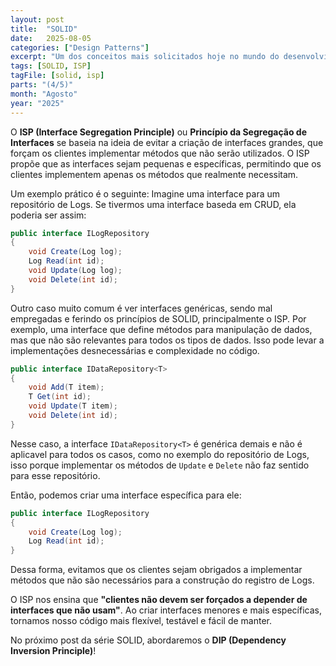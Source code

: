 ```yaml
---
layout: post
title:  "SOLID"
date:   2025-08-05
categories: ["Design Patterns"]
excerpt: "Um dos conceitos mais solicitados hoje no mundo do desenvolvimento é o conhecimento de SOLID. Nesse post, vamos explorar o ISP - Interface Segregation Principle."
tags: [SOLID, ISP]
tagFile: [solid, isp]
parts: "(4/5)"
month: "Agosto"
year: "2025"
---
```

O **ISP (Interface Segregation Principle)** ou **Princípio da Segregação de Interfaces** se baseia na ideia de evitar a criação de interfaces grandes, que forçam os clientes implementar métodos que não serão utilizados. O ISP propõe que as interfaces sejam pequenas e específicas, permitindo que os clientes implementem apenas os métodos que realmente necessitam.

Um exemplo prático é o seguinte: Imagine uma interface para um repositório de Logs. Se tivermos uma interface baseda em CRUD, ela poderia ser assim:

```csharp
public interface ILogRepository
{
	void Create(Log log);
	Log Read(int id);
	void Update(Log log);
	void Delete(int id);
}
```

Outro caso muito comum é ver interfaces genéricas, sendo mal empregadas e ferindo os princípios de SOLID, principalmente o ISP. Por exemplo, uma interface que define métodos para manipulação de dados, mas que não são relevantes para todos os tipos de dados. Isso pode levar a implementações desnecessárias e complexidade no código.

``` csharp
public interface IDataRepository<T>
{
	void Add(T item);
	T Get(int id);
	void Update(T item);
	void Delete(int id);
}
```
Nesse caso, a interface `IDataRepository<T>` é genérica demais e não é aplicavel para todos os casos, como no exemplo do repositório de Logs, isso porque implementar os métodos de `Update` e `Delete` não faz sentido para esse repositório. 

Então, podemos criar uma interface específica para ele:

```csharp
public interface ILogRepository
{
	void Create(Log log);
	Log Read(int id);
}
```

Dessa forma, evitamos que os clientes sejam obrigados a implementar métodos que não são necessários para a construção do registro de Logs.

O ISP nos ensina que **"clientes não devem ser forçados a depender de interfaces que não usam"**. Ao criar interfaces menores e mais específicas, tornamos nosso código mais flexível, testável e fácil de manter.

No próximo post da série SOLID, abordaremos o **DIP (Dependency Inversion Principle)**!